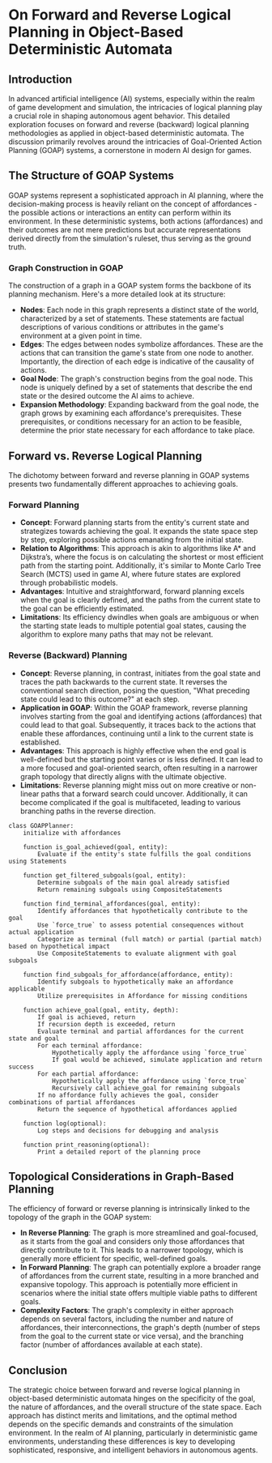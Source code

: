 # On Forward and Reverse Logical Planning in Object-Based Deterministic Automata

## Introduction

In advanced artificial intelligence (AI) systems, especially within the realm of game development and simulation, the intricacies of logical planning play a crucial role in shaping autonomous agent behavior. This detailed exploration focuses on forward and reverse (backward) logical planning methodologies as applied in object-based deterministic automata. The discussion primarily revolves around the intricacies of Goal-Oriented Action Planning (GOAP) systems, a cornerstone in modern AI design for games.

## The Structure of GOAP Systems

GOAP systems represent a sophisticated approach in AI planning, where the decision-making process is heavily reliant on the concept of affordances - the possible actions or interactions an entity can perform within its environment. In these deterministic systems, both actions (affordances) and their outcomes are not mere predictions but accurate representations derived directly from the simulation's ruleset, thus serving as the ground truth.

### Graph Construction in GOAP

The construction of a graph in a GOAP system forms the backbone of its planning mechanism. Here's a more detailed look at its structure:
- **Nodes**: Each node in this graph represents a distinct state of the world, characterized by a set of statements. These statements are factual descriptions of various conditions or attributes in the game's environment at a given point in time.
- **Edges**: The edges between nodes symbolize affordances. These are the actions that can transition the game's state from one node to another. Importantly, the direction of each edge is indicative of the causality of actions.
- **Goal Node**: The graph's construction begins from the goal node. This node is uniquely defined by a set of statements that describe the end state or the desired outcome the AI aims to achieve.
- **Expansion Methodology**: Expanding backward from the goal node, the graph grows by examining each affordance's prerequisites. These prerequisites, or conditions necessary for an action to be feasible, determine the prior state necessary for each affordance to take place.

## Forward vs. Reverse Logical Planning

The dichotomy between forward and reverse planning in GOAP systems presents two fundamentally different approaches to achieving goals.

### Forward Planning

- **Concept**: Forward planning starts from the entity's current state and strategizes towards achieving the goal. It expands the state space step by step, exploring possible actions emanating from the initial state.
- **Relation to Algorithms**: This approach is akin to algorithms like A* and Dijkstra’s, where the focus is on calculating the shortest or most efficient path from the starting point. Additionally, it's similar to Monte Carlo Tree Search (MCTS) used in game AI, where future states are explored through probabilistic models.
- **Advantages**: Intuitive and straightforward, forward planning excels when the goal is clearly defined, and the paths from the current state to the goal can be efficiently estimated.
- **Limitations**: Its efficiency dwindles when goals are ambiguous or when the starting state leads to multiple potential goal states, causing the algorithm to explore many paths that may not be relevant.

### Reverse (Backward) Planning

- **Concept**: Reverse planning, in contrast, initiates from the goal state and traces the path backwards to the current state. It reverses the conventional search direction, posing the question, "What preceding state could lead to this outcome?" at each step.
- **Application in GOAP**: Within the GOAP framework, reverse planning involves starting from the goal and identifying actions (affordances) that could lead to that goal. Subsequently, it traces back to the actions that enable these affordances, continuing until a link to the current state is established.
- **Advantages**: This approach is highly effective when the end goal is well-defined but the starting point varies or is less defined. It can lead to a more focused and goal-oriented search, often resulting in a narrower graph topology that directly aligns with the ultimate objective.
- **Limitations**: Reverse planning might miss out on more creative or non-linear paths that a forward search could uncover. Additionally, it can become complicated if the goal is multifaceted, leading to various branching paths in the reverse direction.
```
class GOAPPlanner:
    initialize with affordances

    function is_goal_achieved(goal, entity):
        Evaluate if the entity's state fulfills the goal conditions using Statements

    function get_filtered_subgoals(goal, entity):
        Determine subgoals of the main goal already satisfied
        Return remaining subgoals using CompositeStatements

    function find_terminal_affordances(goal, entity):
        Identify affordances that hypothetically contribute to the goal
        Use `force_true` to assess potential consequences without actual application
        Categorize as terminal (full match) or partial (partial match) based on hypothetical impact
        Use CompositeStatements to evaluate alignment with goal subgoals

    function find_subgoals_for_affordance(affordance, entity):
        Identify subgoals to hypothetically make an affordance applicable
        Utilize prerequisites in Affordance for missing conditions

    function achieve_goal(goal, entity, depth):
        If goal is achieved, return
        If recursion depth is exceeded, return
        Evaluate terminal and partial affordances for the current state and goal
        For each terminal affordance:
            Hypothetically apply the affordance using `force_true`
            If goal would be achieved, simulate application and return success
        For each partial affordance:
            Hypothetically apply the affordance using `force_true`
            Recursively call achieve_goal for remaining subgoals
        If no affordance fully achieves the goal, consider combinations of partial affordances
        Return the sequence of hypothetical affordances applied

    function log(optional):
        Log steps and decisions for debugging and analysis

    function print_reasoning(optional):
        Print a detailed report of the planning proce
```
## Topological Considerations in Graph-Based Planning

The efficiency of forward or reverse planning is intrinsically linked to the topology of the graph in the GOAP system:
- **In Reverse Planning**: The graph is more streamlined and goal-focused, as it starts from the goal and considers only those affordances that directly contribute to it. This leads to a narrower topology, which is generally more efficient for specific, well-defined goals.
- **In Forward Planning**: The graph can potentially explore a broader range of affordances from the current state, resulting in a more branched and expansive topology. This approach is potentially more efficient in scenarios where the initial state offers multiple viable paths to different goals.
- **Complexity Factors**: The graph's complexity in either approach depends on several factors, including the number and nature of affordances, their interconnections, the graph's depth (number of steps from the goal to the current state or vice versa), and the branching factor (number of affordances available at each state).

## Conclusion

The strategic choice between forward and reverse logical planning in object-based deterministic automata hinges on the specificity of the goal, the nature of affordances, and the overall structure of the state space. Each approach has distinct merits and limitations, and the optimal method depends on the specific demands and constraints of the simulation environment. In the realm of AI planning, particularly in deterministic game environments, understanding these differences is key to developing sophisticated, responsive, and intelligent behaviors in autonomous agents.
